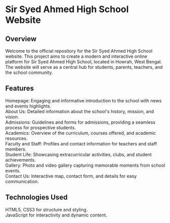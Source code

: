 # Sir Syed Ahmed High School Website

## Overview
Welcome to the official repository for the Sir Syed Ahmed High School website. This project aims to create a modern and interactive online platform for Sir Syed Ahmed High School, located in Howrah, West Bengal. The website will serve as a central hub for students, parents, teachers, and the school community.

## Features
Homepage: Engaging and informative introduction to the school with news and events highlights.<br>
About Us: Detailed information about the school's history, mission, and vision.<br>
Admissions: Guidelines and forms for admissions, providing a seamless process for prospective students.<br>
Academics: Overview of the curriculum, courses offered, and academic resources.<br>
Faculty and Staff: Profiles and contact information for teachers and staff members.<br>
Student Life: Showcasing extracurricular activities, clubs, and student achievements.<br>
Gallery: Photo and video gallery capturing memorable moments from school events.<br>
Contact Us: Interactive map, contact form, and details for easy communication.

## Technologies Used
HTML5, CSS3 for structure and styling.<br>
JavaScript for interactivity and dynamic content.
